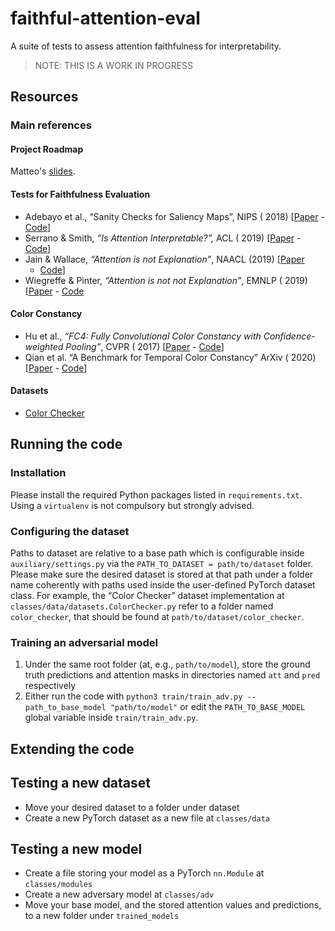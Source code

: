 # faithful-attention-eval

A suite of tests to assess attention faithfulness for interpretability.

> NOTE: THIS IS A WORK IN PROGRESS

## Resources

### Main references

#### Project Roadmap

Matteo's [slides](https://docs.google.com/presentation/d/1JuJhpu43QZfxYxAFgYqIl4LrXuQuOXWnYdOXPufeEjg/edit?usp=sharing).

#### Tests for Faithfulness Evaluation

* Adebayo et al., “Sanity Checks for Saliency Maps”, NIPS (
  2018) [[Paper](https://dl.acm.org/doi/10.5555/3327546.3327621) - [Code](https://github.com/adebayoj/sanity_checks_saliency)]
* Serrano & Smith, *“Is Attention Interpretable?”,* ACL (
  2019) [[Paper](https://www.aclweb.org/anthology/P19-1282/) - [Code](https://github.com/serrano-s/attn-tests)]
* Jain & Wallace, *“Attention is not Explanation”*, NAACL (2019) [[Paper](https://www.aclweb.org/anthology/N19-1357/)
  - [Code](https://github.com/successar/AttentionExplanation)] 
* Wiegreffe & Pinter, *“Attention is not not Explanation”*, EMNLP (
  2019) [[Paper](https://www.aclweb.org/anthology/D19-1002/) - [Code](https://github.com/sarahwie/attention)

#### Color Constancy

* Hu et al., *“FC4: Fully Convolutional Color Constancy with Confidence-weighted Pooling”*, CVPR (
  2017) [[Paper](https://www.microsoft.com/en-us/research/publication/fully-convolutional-color-constancy-confidence-weighted-pooling/) - [Code](https://github.com/matteo-rizzo/fc4-pytorch)]
* Qian et al. “A Benchmark for Temporal Color Constancy” ArXiv (
  2020) [[Paper](https://arxiv.org/abs/2003.03763) - [Code](https://github.com/yanlinqian/Temporal-Color-Constancy)]

#### Datasets

+ [Color Checker](https://www2.cs.sfu.ca/~colour/data/shi_gehler/)

## Running the code

### Installation

Please install the required Python packages listed in `requirements.txt`. Using a `virtualenv` is not compulsory but
strongly advised.

### Configuring the dataset

Paths to dataset are relative to a base path which is configurable inside `auxiliary/settings.py` via
the `PATH_TO_DATASET = path/to/dataset` folder. Please make sure the desired dataset is stored at that path under a
folder name coherently with paths used inside the user-defined PyTorch dataset class. For example, the “Color Checker”
dataset implementation at `classes/data/datasets.ColorChecker.py` refer to a folder named `color_checker`, that should
be found at `path/to/dataset/color_checker`.

### Training an adversarial model

1. Under the same root folder (at, e.g., `path/to/model`), store the ground truth predictions and attention masks in
   directories named `att` and `pred` respectively
2. Either run the code with `python3 train/train_adv.py --path_to_base_model "path/to/model"` or edit
   the `PATH_TO_BASE_MODEL` global variable inside `train/train_adv.py`.

## Extending the code

## Testing a new dataset

* Move your desired dataset to a folder under dataset
* Create a new PyTorch dataset as a new file at `classes/data`

## Testing a new model

* Create a file storing your model as a PyTorch `nn.Module` at `classes/modules`
* Create a new adversary model at `classes/adv`
* Move your base model, and the stored attention values and predictions, to a new folder under `trained_models`